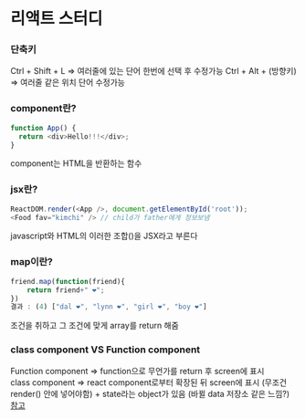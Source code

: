 # 리액트 스터디 

### 단축키
Ctrl + Shift + L => 여러줄에 있는 단어 한번에 선택 후 수정가능
Ctrl + Alt + (방향키) => 여러줄 같은 위치 단어 수정가능

### component란?
```javascript
function App() {
  return <div>Hello!!!</div>;
}
```
component는 HTML을 반환하는 함수

### jsx란?
```javascript
ReactDOM.render(<App />, document.getElementById('root'));
<Food fav="kimchi" /> // child가 father에게 정보보냄

```
javascript와 HTML의 이러한 조합(<App />)을 JSX라고 부른다

### map이란?
```javascript
friend.map(function(friend){
    return friend+" ❤";
})
결과 : (4) ["dal ❤", "lynn ❤", "girl ❤", "boy ❤"]
```
조건을 취하고 그 조건에 맞게 array를 return 해줌

### class component VS Function component
Function component => function으로 무언가를 return 후 screen에 표시   
class component => react component로부터 확장된 뒤 screen에 표시 (무조건 render() 안에 넣어야함) + state라는 object가 있음 (바뀔 data 저장소 같은 느낌?)   
[참고](https://overreacted.io/ko/how-are-function-components-different-from-classes/)   
